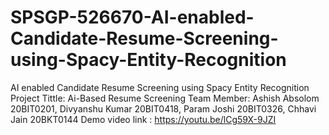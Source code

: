 # SPSGP-526670-AI-enabled-Candidate-Resume-Screening-using-Spacy-Entity-Recognition
AI enabled Candidate Resume Screening using Spacy Entity Recognition
Project Tittle: Ai-Based Resume Screening Team Member: Ashish Absolom 20BIT0201, Divyanshu Kumar 20BIT0418, Param Joshi 20BIT0326, Chhavi Jain 20BKT0144 
Demo video link : https://youtu.be/lCg59X-9JZI
